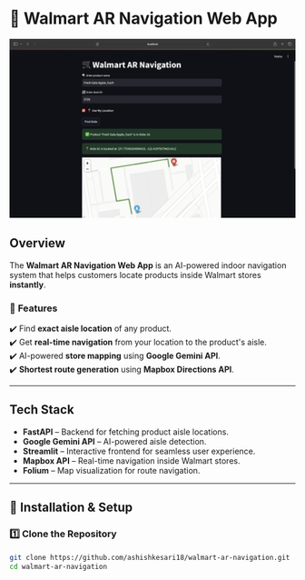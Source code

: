 # 🛒 Walmart AR Navigation Web App  

![Walmart AR Navigation](images/model.png)  

## Overview  
The **Walmart AR Navigation Web App** is an AI-powered indoor navigation system that helps customers locate products inside Walmart stores **instantly**.  

### 🔹 **Features**  
✔️ Find **exact aisle location** of any product.  
✔️ Get **real-time navigation** from your location to the product's aisle.  
✔️ AI-powered **store mapping** using **Google Gemini API**.  
✔️ **Shortest route generation** using **Mapbox Directions API**.  

---

## Tech Stack  
- **FastAPI** – Backend for fetching product aisle locations.  
- **Google Gemini API** – AI-powered aisle detection.  
- **Streamlit** – Interactive frontend for seamless user experience.  
- **Mapbox API** – Real-time navigation inside Walmart stores.  
- **Folium** – Map visualization for route navigation.  

---
## 🔧 Installation & Setup  

### **1️⃣ Clone the Repository**  
```bash
git clone https://github.com/ashishkesari18/walmart-ar-navigation.git
cd walmart-ar-navigation
